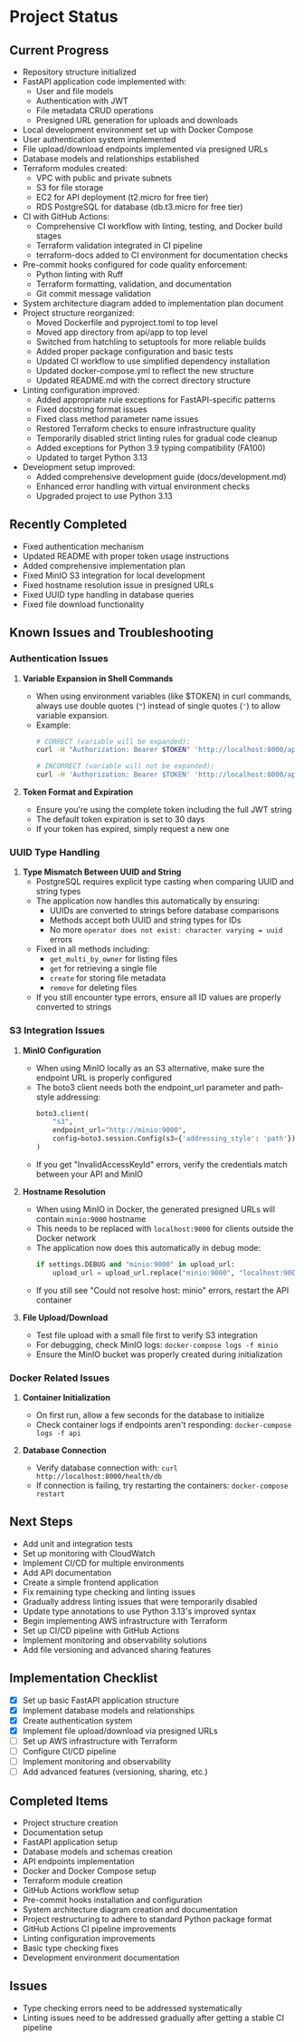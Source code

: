 # Project Status

## Current Progress
- Repository structure initialized
- FastAPI application code implemented with:
  - User and file models
  - Authentication with JWT
  - File metadata CRUD operations
  - Presigned URL generation for uploads and downloads
- Local development environment set up with Docker Compose
- User authentication system implemented
- File upload/download endpoints implemented via presigned URLs
- Database models and relationships established
- Terraform modules created:
  - VPC with public and private subnets
  - S3 for file storage
  - EC2 for API deployment (t2.micro for free tier)
  - RDS PostgreSQL for database (db.t3.micro for free tier)
- CI with GitHub Actions:
  - Comprehensive CI workflow with linting, testing, and Docker build stages
  - Terraform validation integrated in CI pipeline
  - terraform-docs added to CI environment for documentation checks
- Pre-commit hooks configured for code quality enforcement:
  - Python linting with Ruff
  - Terraform formatting, validation, and documentation
  - Git commit message validation
- System architecture diagram added to implementation plan document
- Project structure reorganized:
  - Moved Dockerfile and pyproject.toml to top level
  - Moved app directory from api/app to top level
  - Switched from hatchling to setuptools for more reliable builds
  - Added proper package configuration and basic tests
  - Updated CI workflow to use simplified dependency installation
  - Updated docker-compose.yml to reflect the new structure
  - Updated README.md with the correct directory structure
- Linting configuration improved:
  - Added appropriate rule exceptions for FastAPI-specific patterns
  - Fixed docstring format issues
  - Fixed class method parameter name issues
  - Restored Terraform checks to ensure infrastructure quality
  - Temporarily disabled strict linting rules for gradual code cleanup
  - Added exceptions for Python 3.9 typing compatibility (FA100)
  - Updated to target Python 3.13
- Development setup improved:
  - Added comprehensive development guide (docs/development.md)
  - Enhanced error handling with virtual environment checks
  - Upgraded project to use Python 3.13

## Recently Completed
- Fixed authentication mechanism
- Updated README with proper token usage instructions
- Added comprehensive implementation plan
- Fixed MinIO S3 integration for local development
- Fixed hostname resolution issue in presigned URLs
- Fixed UUID type handling in database queries
- Fixed file download functionality

## Known Issues and Troubleshooting

### Authentication Issues
1. **Variable Expansion in Shell Commands**
   - When using environment variables (like $TOKEN) in curl commands, always use double quotes (`"`) instead of single quotes (`'`) to allow variable expansion.
   - Example:
     ```bash
     # CORRECT (variable will be expanded):
     curl -H "Authorization: Bearer $TOKEN" 'http://localhost:8000/api/v1/users/me'

     # INCORRECT (variable will not be expanded):
     curl -H 'Authorization: Bearer $TOKEN' 'http://localhost:8000/api/v1/users/me'
     ```

2. **Token Format and Expiration**
   - Ensure you're using the complete token including the full JWT string
   - The default token expiration is set to 30 days
   - If your token has expired, simply request a new one

### UUID Type Handling
1. **Type Mismatch Between UUID and String**
   - PostgreSQL requires explicit type casting when comparing UUID and string types
   - The application now handles this automatically by ensuring:
     - UUIDs are converted to strings before database comparisons
     - Methods accept both UUID and string types for IDs
     - No more `operator does not exist: character varying = uuid` errors
   - Fixed in all methods including:
     - `get_multi_by_owner` for listing files
     - `get` for retrieving a single file
     - `create` for storing file metadata
     - `remove` for deleting files
   - If you still encounter type errors, ensure all ID values are properly converted to strings

### S3 Integration Issues
1. **MinIO Configuration**
   - When using MinIO locally as an S3 alternative, make sure the endpoint URL is properly configured
   - The boto3 client needs both the endpoint_url parameter and path-style addressing:
     ```python
     boto3.client(
         "s3",
         endpoint_url="http://minio:9000",
         config=boto3.session.Config(s3={'addressing_style': 'path'})
     )
     ```
   - If you get "InvalidAccessKeyId" errors, verify the credentials match between your API and MinIO

2. **Hostname Resolution**
   - When using MinIO in Docker, the generated presigned URLs will contain `minio:9000` hostname
   - This needs to be replaced with `localhost:9000` for clients outside the Docker network
   - The application now does this automatically in debug mode:
     ```python
     if settings.DEBUG and "minio:9000" in upload_url:
         upload_url = upload_url.replace("minio:9000", "localhost:9000")
     ```
   - If you still see "Could not resolve host: minio" errors, restart the API container

3. **File Upload/Download**
   - Test file upload with a small file first to verify S3 integration
   - For debugging, check MinIO logs: `docker-compose logs -f minio`
   - Ensure the MinIO bucket was properly created during initialization

### Docker Related Issues
1. **Container Initialization**
   - On first run, allow a few seconds for the database to initialize
   - Check container logs if endpoints aren't responding: `docker-compose logs -f api`

2. **Database Connection**
   - Verify database connection with: `curl http://localhost:8000/health/db`
   - If connection is failing, try restarting the containers: `docker-compose restart`

## Next Steps
- Add unit and integration tests
- Set up monitoring with CloudWatch
- Implement CI/CD for multiple environments
- Add API documentation
- Create a simple frontend application
- Fix remaining type checking and linting issues
- Gradually address linting issues that were temporarily disabled
- Update type annotations to use Python 3.13's improved syntax
- Begin implementing AWS infrastructure with Terraform
- Set up CI/CD pipeline with GitHub Actions
- Implement monitoring and observability solutions
- Add file versioning and advanced sharing features

## Implementation Checklist
- [x] Set up basic FastAPI application structure
- [x] Implement database models and relationships
- [x] Create authentication system
- [x] Implement file upload/download via presigned URLs
- [ ] Set up AWS infrastructure with Terraform
- [ ] Configure CI/CD pipeline
- [ ] Implement monitoring and observability
- [ ] Add advanced features (versioning, sharing, etc.)

## Completed Items
- Project structure creation
- Documentation setup
- FastAPI application setup
- Database models and schemas creation
- API endpoints implementation
- Docker and Docker Compose setup
- Terraform module creation
- GitHub Actions workflow setup
- Pre-commit hooks installation and configuration
- System architecture diagram creation and documentation
- Project restructuring to adhere to standard Python package format
- GitHub Actions CI pipeline improvements
- Linting configuration improvements
- Basic type checking fixes
- Development environment documentation

## Issues
- Type checking errors need to be addressed systematically
- Linting issues need to be addressed gradually after getting a stable CI pipeline
